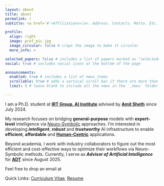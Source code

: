 ```yaml
---
layout: about
title: about
permalink: /
subtitle: <a href='#'>Affiliations</a>. Address. Contacts. Motto. Etc.

profile:
  align: right
  image: prof_pic.jpg
  image_circular: false # crops the image to make it circular
  more_info: >

selected_papers: false # includes a list of papers marked as "selected={true}"
social: true # includes social icons at the bottom of the page

announcements:
  enabled: true # includes a list of news items
  scrollable: true # adds a vertical scroll bar if there are more than 3 news items
  limit: 5 # leave blank to include all the news in the `_news` folder

---
```


I am a Ph.D. student at [**IRT Group, AI Institute**](https://aiisc.cse.sc.edu/) advised by [**Amit Sheth**](https://amit.aiisc.ai/) since July 2024.

My research focuses on bridging **general-purpose** models with **expert-level** intelligence via [Neuro-Symbolic](https://en.wikipedia.org/wiki/Neuro-symbolic_AI) approaches. I'm interested in developing ***intelligent***, ***robust*** and ***trustworthy*** AI infrastructure to enable **efficient**, **affordable** and [**Human-Centric**](https://en.wikipedia.org/wiki/Human%E2%80%93computer_interaction) applications.

Beyond academia, I work with industry collaborators to figure out the most efficient and cost-effective ways to optimize their workflows via Neuro-Symbolic methods. Currently, I serve as ***Advisor of Artificial Intelligence*** for [**ADT**](https://www.adt.com/) since August 2025.

Feel free to drop an email at

Quick Links: [Curriculum Vitae](), [Resume]()
<!--
Write your biography here. Tell the world about yourself. Link to your favorite [subreddit](http://reddit.com). You can put a picture in, too. The code is already in, just name your picture `prof_pic.jpg` and put it in the `img/` folder.

Put your address / P.O. box / other info right below your picture. You can also disable any of these elements by editing `profile` property of the YAML header of your `_pages/about.md`. Edit `_bibliography/papers.bib` and Jekyll will render your [publications page](/al-folio/publications/) automatically.

Link to your social media connections, too. This theme is set up to use [Font Awesome icons](https://fontawesome.com/) and [Academicons](https://jpswalsh.github.io/academicons/), like the ones below. Add your Facebook, Twitter, LinkedIn, Google Scholar, or just disable all of them.

-->
